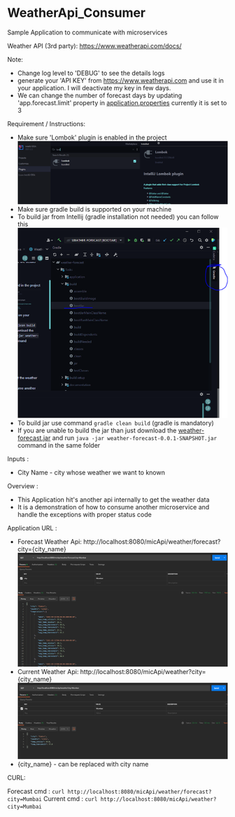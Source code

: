 # WeatherApi_Consumer

Sample Application to communicate with microservices

Weather API (3rd party): https://www.weatherapi.com/docs/

Note:
- Change log level to 'DEBUG' to see the details logs
- generate your 'API KEY' from  https://www.weatherapi.com and use it in your application. I will deactivate my key in few days.
- We can change the number of forecast days by updating 'app.forecast.limit' property
  in [application.properties](src/main/resources/application.properties) currently it is set to 3

Requirement / Instructions:

- Make sure 'Lombok' plugin is enabled in the project ![img_2.png](img_2.png)
- Make sure gradle build is supported on your machine
- To build jar from Intellij (gradle  installation not needed) you can follow this ![img_3.png](img_3.png)
- To build jar use command `gradle clean build` (gradle is mandatory)
- If you are unable to build the jar than just download the [weather-forecast.jar](release/weather-forecast-0.0.1-SNAPSHOT.jar)
  and run `java -jar weather-forecast-0.0.1-SNAPSHOT.jar` command in the same folder

Inputs :

- City Name -  city whose weather we want to known

Overview :

- This Application hit's another api internally to get the weather data
- It is a demonstration of how to consume another microservice and handle the exceptions with proper status code

Application URL :

- Forecast Weather Api: http://localhost:8080/micApi/weather/forecast?city={city_name} ![img.png](img.png)
- Current Weather Api: http://localhost:8080/micApi/weather?city={city_name} ![img_1.png](img_1.png)
- {city_name} - can be replaced with city name

CURL:

Forecast cmd : `curl http://localhost:8080/micApi/weather/forecast?city=Mumbai`
Current cmd : `curl http://localhost:8080/micApi/weather?city=Mumbai`